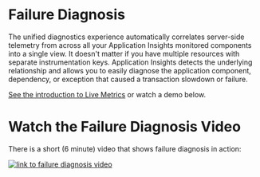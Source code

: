 # Failure Diagnosis

The unified diagnostics experience automatically correlates server-side telemetry from across all your Application Insights monitored components into a single view. It doesn't matter if you have multiple resources with separate instrumentation keys. Application Insights detects the underlying relationship and allows you to easily diagnose the application component, dependency, or exception that caused a transaction slowdown or failure.
 
 [See the introduction to Live Metrics](https://docs.microsoft.com/en-us/azure/azure-monitor/app/transaction-diagnostics) or watch a demo below.

# Watch the Failure Diagnosis Video

There is a short (6 minute) video that shows failure diagnosis in action:

[![link to failure diagnosis video](../images/failure-demo.jpg)](https://hercheracles29790.blob.core.windows.net/media/Heracles-Demos-Live-Metrics.mp4)
